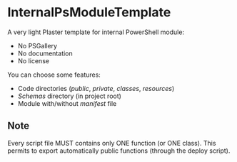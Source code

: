 ﻿# InternalPsModuleTemplate

A very light Plaster template for internal PowerShell module:

- No PSGallery
- No documentation
- No license

You can choose some features:
- Code directories (_public_, _private_, _classes_, _resources_)
- _Schemas_ directory (in project root)
- Module with/without _manifest_ file

## Note

Every script file MUST contains only ONE function (or ONE class).
This permits to export automatically public functions (through the deploy script).